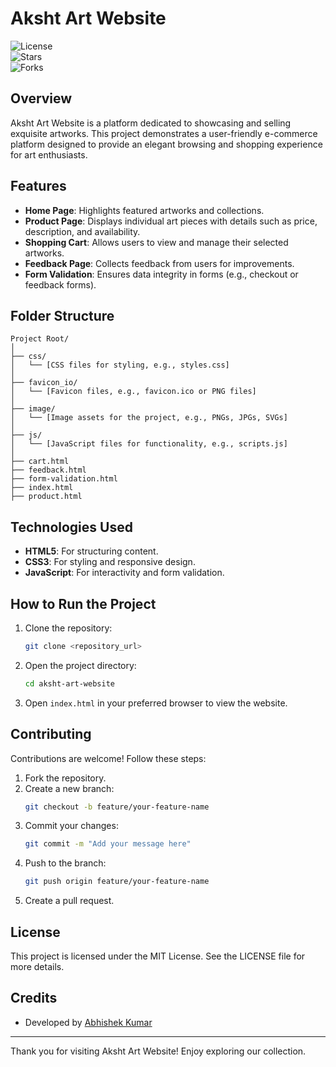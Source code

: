 # Aksht Art Website

![License](https://img.shields.io/github/license/ctrlabhi/E-commerce)  
![Stars](https://img.shields.io/github/stars/ctrlabhi/E-commerce)  
![Forks](https://img.shields.io/github/forks/ctrlabhi/E-commerce)  

## Overview
Aksht Art Website is a platform dedicated to showcasing and selling exquisite artworks. This project demonstrates a user-friendly e-commerce platform designed to provide an elegant browsing and shopping experience for art enthusiasts.

## Features
- **Home Page**: Highlights featured artworks and collections.
- **Product Page**: Displays individual art pieces with details such as price, description, and availability.
- **Shopping Cart**: Allows users to view and manage their selected artworks.
- **Feedback Page**: Collects feedback from users for improvements.
- **Form Validation**: Ensures data integrity in forms (e.g., checkout or feedback forms).

## Folder Structure
```
Project Root/
│
├── css/
│   └── [CSS files for styling, e.g., styles.css]
│
├── favicon_io/
│   └── [Favicon files, e.g., favicon.ico or PNG files]
│
├── image/
│   └── [Image assets for the project, e.g., PNGs, JPGs, SVGs]
│
├── js/
│   └── [JavaScript files for functionality, e.g., scripts.js]
│
├── cart.html
├── feedback.html
├── form-validation.html
├── index.html
├── product.html
```

## Technologies Used
- **HTML5**: For structuring content.
- **CSS3**: For styling and responsive design.
- **JavaScript**: For interactivity and form validation.

## How to Run the Project
1. Clone the repository:
   ```bash
   git clone <repository_url>
   ```
2. Open the project directory:
   ```bash
   cd aksht-art-website
   ```
3. Open `index.html` in your preferred browser to view the website.

## Contributing
Contributions are welcome! Follow these steps:
1. Fork the repository.
2. Create a new branch:
   ```bash
   git checkout -b feature/your-feature-name
   ```
3. Commit your changes:
   ```bash
   git commit -m "Add your message here"
   ```
4. Push to the branch:
   ```bash
   git push origin feature/your-feature-name
   ```
5. Create a pull request.

## License
This project is licensed under the MIT License. See the LICENSE file for more details.

## Credits

- Developed by [Abhishek Kumar](https://www.linkedin.com/in/ctrlabhi/)

---
Thank you for visiting Aksht Art Website! Enjoy exploring our collection.
